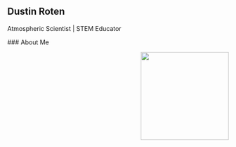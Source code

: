 ## Dustin Roten
<p>
Atmospheric Scientist | STEM Educator
</p>
### About Me
<p>
<img src="https://github.com/rotendd/rotendd.github.io/blob/master/PhysicsJump.PNG" width="200" height="200" align="right">
</p>
